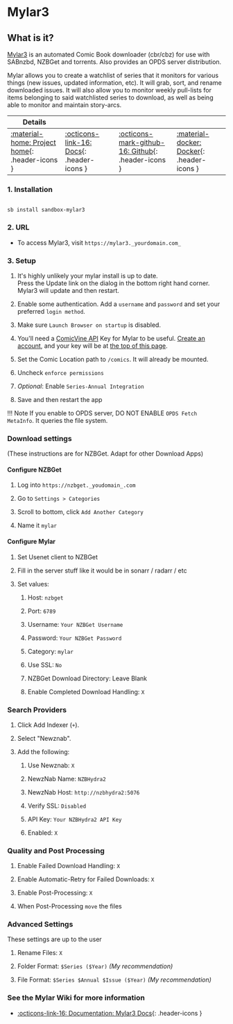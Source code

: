 # Mylar3

## What is it?

[Mylar3](https://github.com/mylar3/mylar3) is an automated Comic Book downloader (cbr/cbz) for use with SABnzbd, NZBGet and torrents. Also provides an OPDS server distribution.

Mylar allows you to create a watchlist of series that it monitors for various things (new issues, updated information, etc). It will grab, sort, and rename downloaded issues. It will also allow you to monitor weekly pull-lists for items belonging to said watchlisted series to download, as well as being able to monitor and maintain story-arcs.

| Details     |             |             |             |
|-------------|-------------|-------------|-------------|
| [:material-home: Project home](https://github.com/mylar3/mylar3){: .header-icons } | [:octicons-link-16: Docs](https://github.com/mylar3/mylar3/wiki){: .header-icons } | [:octicons-mark-github-16: Github](https://github.com/mylar3/mylar3){: .header-icons } | [:material-docker: Docker](https://hub.docker.com/r/hotio/mylar3){: .header-icons }|

### 1. Installation

``` shell

sb install sandbox-mylar3

```

### 2. URL

- To access Mylar3, visit `https://mylar3._yourdomain.com_`

### 3. Setup

1. It's highly unlikely your mylar install is up to date. <br />
  Press the Update link on the dialog in the bottom right hand corner. Mylar3 will update and then restart.

2. Enable some authentication. Add a `username` and `password` and set your preferred `login method`.

3. Make sure `Launch Browser on startup` is disabled.

4. You'll need a [ComicVine API](https://comicvine.gamespot.com/api/) Key for Mylar to be useful. [Create an account](https://comicvine.gamespot.com/login-signup/), and your key will be at [the top of this page](https://comicvine.gamespot.com/api/).

5. Set the Comic Location path to `/comics`. It will already be mounted.

6. Uncheck `enforce permissions`

7. _Optional_: Enable `Series-Annual Integration`

8. Save and then restart the app

!!! Note
      If you enable to OPDS server, DO NOT ENABLE `OPDS Fetch MetaInfo`. It queries the file system.

### Download settings

(These instructions are for NZBGet. Adapt for other Download Apps)

#### Configure NZBGet

1. Log into `https://nzbget._youdomain_.com`

2. Go to `Settings > Categories`

3. Scroll to bottom, click `Add Another Category`

4. Name it `mylar`

#### Configure Mylar

1. Set Usenet client to NZBGet

1. Fill in the server stuff like it would be in sonarr / radarr / etc

1. Set values:

   1. Host: `nzbget`

   1. Port: `6789`

   2. Username:  `Your NZBGet Username`

   3. Password:  `Your NZBGet Password`

   4. Category: `mylar`

   5. Use SSL: `No`

   6. NZBGet Download Directory: Leave Blank

   7. Enable Completed Download Handling: `X`

### Search Providers

1. Click Add Indexer (`+`).

1. Select "Newznab".

1. Add the following:

      1. Use Newznab: `X`

      2. NewzNab Name: `NZBHydra2`

      3. NewzNab Host: `http://nzbhydra2:5076`

      4. Verify SSL: `Disabled`

      5. API Key: `Your NZBHydra2 API Key`

      6. Enabled: `X`

### Quality and Post Processing

1. Enable Failed Download Handling: `X`

1. Enable Automatic-Retry for Failed Downloads: `X`

1. Enable Post-Processing: `X`

1. When Post-Processing `move` the files

### Advanced Settings

These settings are up to the user

1. Rename Files: `X`

1. Folder Format: `$Series ($Year)` _(My recommendation)_

1. File Format: `$Series $Annual $Issue ($Year)` _(My recommendation)_

### See the Mylar Wiki for more information

- [:octicons-link-16: Documentation: Mylar3 Docs](https://github.com/mylar3/mylar3/wiki){: .header-icons }
